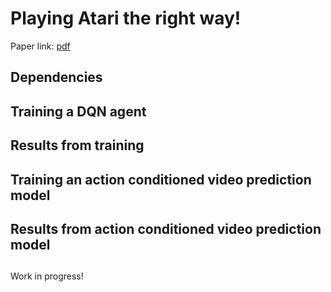 # Playing Atari the right way!
Paper link: [pdf](https://drive.google.com/open?id=1s2jKSDQGXy4xC0-SCnFvydPdf8DaE-8g)

## Dependencies

## Training a DQN agent 

## Results from training

## Training an action conditioned video prediction model

## Results from action conditioned video prediction model

## 




Work in progress!